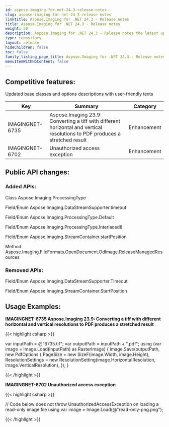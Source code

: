 ```yaml
---
id: aspose-imaging-for-net-24-3-release-notes
slug: aspose-imaging-for-net-24-3-release-notes
linktitle: Aspose.Imaging for .NET 24.3 - Release notes
title: Aspose.Imaging for .NET 24.3 - Release notes
weight: 50
description: Aspose.Imaging for .NET 24.3 - Release notes the latest updates and fixes.
type: repository
layout: release
hideChildren: false
toc: false
family_listing_page_title: Aspose.Imaging for .NET 24.3 - Release notes
menuItemWithNoContent: false
---
```


## Competitive features:
Updated base classes and options descriptions with user-friendly texts

| **Key**         | **Summary**                                                                                                                                                              | **Category** |
|-----------------|--------------------------------------------------------------------------------------------------------------------------------------------------------------------------|--------------|
| IMAGINGNET-6735 | Aspose.Imaging 23.9: Converting a tiff with different horizontal and vertical resolutions to PDF produces a stretched result                                                                                                                                  | Enhancement      |
| IMAGINGNET-6702 | Unauthorized access exception                                                                                                                                  | Enhancement      |

## Public API changes:

### Added APIs:

Class    Aspose.Imaging.ProcessingType

Field/Enum    Aspose.Imaging.DataStreamSupporter.timeout

Field/Enum    Aspose.Imaging.ProcessingType.Default

Field/Enum    Aspose.Imaging.ProcessingType.Interlaced8

Field/Enum    Aspose.Imaging.StreamContainer.startPosition

Method    Aspose.Imaging.FileFormats.OpenDocument.OdImage.ReleaseManagedResources



### Removed APIs:

Field/Enum    Aspose.Imaging.DataStreamSupporter.Timeout

Field/Enum    Aspose.Imaging.StreamContainer.StartPosition

## Usage Examples:

**IMAGINGNET-6735 Aspose.Imaging 23.9: Converting a tiff with different horizontal and vertical resolutions to PDF produces a stretched result**

{{< highlight csharp >}}

var inputPath = @"6735.tif";
var outputPath = inputPath + ".pdf";
using (var image = Image.Load(inputPath) as RasterImage)
{
    image.Save(outputPath, new PdfOptions
    {
        PageSize = new SizeF(image.Width, image.Height),
        ResolutionSettings = new ResolutionSetting(image.HorizontalResolution, image.VerticalResolution),
    });
}

{{< /highlight >}}

**IMAGINGNET-6702 Unauthorized access exception**

{{< highlight csharp >}}

// Code below does not throw UnauthorizedAccessException on loading a read-only image file
using var image = Image.Load(@"read-only-png.png");

{{< /highlight >}}

